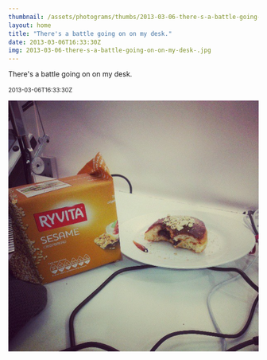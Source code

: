 ```yaml
---
thumbnail: /assets/photograms/thumbs/2013-03-06-there-s-a-battle-going-on-on-my-desk-.jpg
layout: home
title: "There's a battle going on on my desk."
date: 2013-03-06T16:33:30Z
img: 2013-03-06-there-s-a-battle-going-on-on-my-desk-.jpg
---
```


There's a battle going on on my desk.

<small>2013-03-06T16:33:30Z</small>

![There's a battle going on on my desk.](2013-03-06-there-s-a-battle-going-on-on-my-desk-.jpg)
